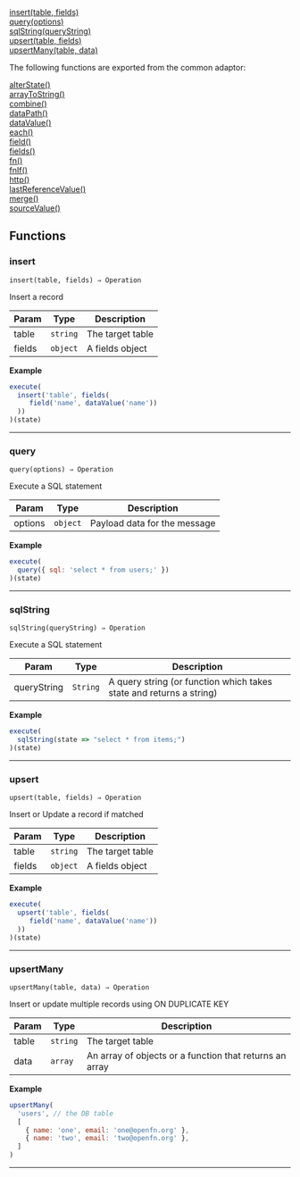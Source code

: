 <dl>
<dt>
    <a href="#insert">insert(table, fields)</a></dt>
<dt>
    <a href="#query">query(options)</a></dt>
<dt>
    <a href="#sqlstring">sqlString(queryString)</a></dt>
<dt>
    <a href="#upsert">upsert(table, fields)</a></dt>
<dt>
    <a href="#upsertmany">upsertMany(table, data)</a></dt>
</dl>

The following functions are exported from the common adaptor:
<dl>
<dt>
    <a href="/adaptors/packages/common-docs#alterstate">alterState()</a>
</dt>
<dt>
    <a href="/adaptors/packages/common-docs#arraytostring">arrayToString()</a>
</dt>
<dt>
    <a href="/adaptors/packages/common-docs#combine">combine()</a>
</dt>
<dt>
    <a href="/adaptors/packages/common-docs#datapath">dataPath()</a>
</dt>
<dt>
    <a href="/adaptors/packages/common-docs#datavalue">dataValue()</a>
</dt>
<dt>
    <a href="/adaptors/packages/common-docs#each">each()</a>
</dt>
<dt>
    <a href="/adaptors/packages/common-docs#field">field()</a>
</dt>
<dt>
    <a href="/adaptors/packages/common-docs#fields">fields()</a>
</dt>
<dt>
    <a href="/adaptors/packages/common-docs#fn">fn()</a>
</dt>
<dt>
    <a href="/adaptors/packages/common-docs#fnif">fnIf()</a>
</dt>
<dt>
    <a href="/adaptors/packages/common-docs#http">http()</a>
</dt>
<dt>
    <a href="/adaptors/packages/common-docs#lastreferencevalue">lastReferenceValue()</a>
</dt>
<dt>
    <a href="/adaptors/packages/common-docs#merge">merge()</a>
</dt>
<dt>
    <a href="/adaptors/packages/common-docs#sourcevalue">sourceValue()</a>
</dt></dl>

## Functions
### insert

<p><code>insert(table, fields) ⇒ Operation</code></p>

Insert a record


| Param | Type | Description |
| --- | --- | --- |
| table | <code>string</code> | The target table |
| fields | <code>object</code> | A fields object |

**Example**
```js
execute(
  insert('table', fields(
     field('name', dataValue('name'))
  ))
)(state)
```

* * *

### query

<p><code>query(options) ⇒ Operation</code></p>

Execute a SQL statement


| Param | Type | Description |
| --- | --- | --- |
| options | <code>object</code> | Payload data for the message |

**Example**
```js
execute(
  query({ sql: 'select * from users;' })
)(state)
```

* * *

### sqlString

<p><code>sqlString(queryString) ⇒ Operation</code></p>

Execute a SQL statement


| Param | Type | Description |
| --- | --- | --- |
| queryString | <code>String</code> | A query string (or function which takes state and returns a string) |

**Example**
```js
execute(
  sqlString(state => "select * from items;")
)(state)
```

* * *

### upsert

<p><code>upsert(table, fields) ⇒ Operation</code></p>

Insert or Update a record if matched


| Param | Type | Description |
| --- | --- | --- |
| table | <code>string</code> | The target table |
| fields | <code>object</code> | A fields object |

**Example**
```js
execute(
  upsert('table', fields(
     field('name', dataValue('name'))
  ))
)(state)
```

* * *

### upsertMany

<p><code>upsertMany(table, data) ⇒ Operation</code></p>

Insert or update multiple records using ON DUPLICATE KEY


| Param | Type | Description |
| --- | --- | --- |
| table | <code>string</code> | The target table |
| data | <code>array</code> | An array of objects or a function that returns an array |

**Example**
```js
upsertMany(
  'users', // the DB table
  [
    { name: 'one', email: 'one@openfn.org' },
    { name: 'two', email: 'two@openfn.org' },
  ]
)
```

* * *

